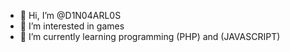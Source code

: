 - 👋 Hi, I’m @D1N04ARL0S
- 👀 I’m interested in games
- 🌱 I’m currently learning programming (PHP) and (JAVASCRIPT)

<!---
D1N04ARL0S/D1N04ARL0S is a ✨ special ✨ repository because its `README.md` (this file) appears on your GitHub profile.
You can click the Preview link to take a look at your changes.
--->
